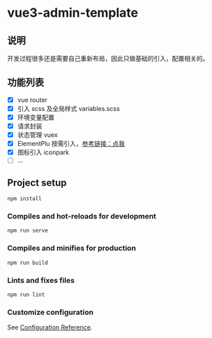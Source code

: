 # vue3-admin-template

## 说明
开发过程很多还是需要自己重新布局，因此只做基础的引入，配置相关的。
## 功能列表
- [x] vue router
- [x] 引入 scss 及全局样式 variables.scss
- [x] 环境变量配置
- [x] 请求封装
- [x] 状态管理 vuex
- [x] ElementPlu 按需引入，[参考链接：点我](https://element-plus.org/zh-CN/guide/quickstart.html#%25E6%258C%2589%25E9%259C%2580%25E5%25AF%25BC%25E5%2585%25A5)
- [x] 图标引入 iconpark
- [ ] ...

## Project setup
```
npm install
```

### Compiles and hot-reloads for development
```
npm run serve
```

### Compiles and minifies for production
```
npm run build
```

### Lints and fixes files
```
npm run lint
```

### Customize configuration
See [Configuration Reference](https://cli.vuejs.org/config/).
